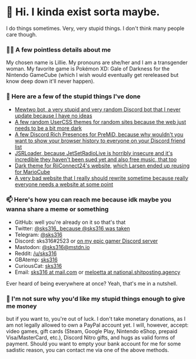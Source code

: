 # 👋 Hi. I kinda exist sorta maybe.
I do things sometimes. Very, very stupid things. I don't think many people care though.

### 🙋‍♀️ A few pointless details about me

My chosen name is Lillie. My pronouns are she/her and I am a transgender woman. My favorite game is Pokémon XD: Gale of Darkness for the Nintendo GameCube (which I wish would eventually get rereleased but know deep down it'll never happen).

### 📔 Here are a few of the stupid things I've done

* [Mewtwo bot, a very stupid and very random Discord bot that I never update because I have no ideas](https://github.com/sks316/mewtwo-bot)
* [A few random UserCSS themes for random sites because the web just needs to be a bit more dark](https://github.com/sks316/usercss)
* [A few Discord Rich Presences for PreMiD, because why wouldn't you want to show your browser history to everyone on your Discord friend list](https://premid.app/users/226098403304538122)
* [JSRLoader, because JetSetRadioLive is horribly insecure and it's incredible they haven't been sued yet and also free music, that too](https://github.com/sks316/JSRLoader)
* [Dark theme for RiiConnect24's website,](https://rc24.xyz) [which Larsen ended up reusing for MarioCube](https://mariocube.xyz)
* [A very bad website that I really should rewrite sometime because really everyone needs a website at some point](https://sks316.github.io)

### 📫 Here's how you can reach me because idk maybe you wanna share a meme or something

* GitHub: well you're already on it so that's that
* Twitter: [@sks316_ because @sks316 was taken](https://twitter.com/sks316_)
* Telegram: [@sks316](https://telegram.dog/sks316)
* Discord: sks316#2523 or [on my epic gamer Discord server](https://discord.gg/2VYTgFB)
* Mastodon: [@sks316@mstdn.io](https://mstdn.io/@sks316)
* Reddit: [/u/sks316](https://reddit.com/u/sks316)
* GBAtemp: [sks316](https://gbatemp.net/members/sks316.340701/)
* CuriousCat: [sks316](https://curiouscat.me/sks316)
* Email: [sks316 at mail.com](mailto:sks316@mail.com) or [meloetta at national.shitposting.agency](mailto:meloetta@national.shitposting.agency)

Ever heard of being everywhere at once? Yeah, that's me in a nutshell.

### 💸 I'm not sure why you'd like my stupid things enough to give me money

but if you want to, you're out of luck. I don't take monetary donations, as I am not legally allowed to own a PayPal account yet. I will, however, accept: video games, gift cards (Steam, Google Play, Nintendo eShop, prepaid Visa/MasterCard, etc.), Discord Nitro gifts, and hugs as valid forms of payment. Should you want to empty your bank account for me for some sadistic reason, you can contact me via one of the above methods.

<!--
**sks316/sks316** is a ✨ _special_ ✨ repository because its `README.md` (this file) appears on your GitHub profile.

Here are some ideas to get you started:

- 🔭 I’m currently working on ...
- 🌱 I’m currently learning ...
- 👯 I’m looking to collaborate on ...
- 🤔 I’m looking for help with ...
- 💬 Ask me about ...
- 📫 How to reach me: ...
- 😄 Pronouns: ...
- ⚡ Fun fact: ...
-->
